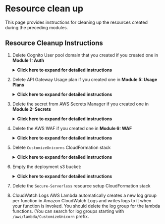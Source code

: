 # Resource clean up

This page provides instructions for cleaning up the resources created during the preceding modules.

## Resource Cleanup Instructions

1. Delete Cognito User pool domain that you created if you created one in **Module 1: Auth**

	<details>
	<summary><strong>Click here to expand for detailed instructions </strong></summary><p>
	
	1. Go to the [Cognito Console](https://console.aws.amazon.com/cognito/home)
	1. Go to **Manage User Pools**
	1. Choose `CustomizeUnicorns-users` user pool
	1. Go to **Domain name** under **App integration**
	1. Click **Delete domain** 
	1. Confirm the deletion

	</details>

1. Delete API Gateway Usage plan if you created one in **Module 5: Usage Plans**

	<details>
	<summary><strong>Click here to expand for detailed instructions </strong></summary><p>
	
	1. Go to the [API Gateway Console](https://console.aws.amazon.com/apigateway/home)
	1. Go to **Usage plans**
	1. Go to the `Basic` Usage Plan
	1. In the **Details** tab under **Associated API Stages**, remove the `CustomizeUnicorns` API
	1. On the upper right hand corner, click on **Actions** and choose **Delete Usage Plan**
 
	</details>


1. Delete the secret from AWS Secrets Manager if you created one in **Module 2: Secrets**

	<details>
	<summary><strong>Click here to expand for detailed instructions </strong></summary><p>
	
	1. Go to the [Secrets Manager Console](https://console.aws.amazon.com/secretsmanager/home)
	1. Select the `secure-serverless-db-secret` secret
	1. In **Actions** select **Delete secret** 
	1. Enter `7` (minimum waiting period) for waiting period and click **Schedule deletion**

	</details>

1. Delete the AWS WAF if you created one in **Module 6: WAF**

	<details>
	<summary><strong>Click here to expand for detailed instructions </strong></summary><p>
	
	1. Go to the [WAF Console](https://console.aws.amazon.com/waf/home)
	1. In the navigation pane, choose **Web ACLs**.
	1. Choose the `ProtectUnicorns` web ACL you created in the module 6
	1. On the **Rules** tab in the right pane, choose Edit web ACL.
	1. Remove all rules from the web ACL by choosing the **x** at the right of the row for each rule. This doesn't delete the rules from AWS WAF, it just removes the rules from this web ACL.
	1. Choose **Update**
	1. Dissasociate the API gateway from the WAF by going to the section **AWS resources using this web ACL** in the **Rules** tab and clicking the  **x** at the right of the API gateway stage
	1. On the **Web ACLs** page, confirm that the web ACL that you want to delete is selected, and then choose **Delete**.
 	1. In the navigation pane, choose **Rules**. 
	1. Go to each of the 3 rules we created, edit the rule to disassociate all the conditions for each rule
	1. Delete the rules
	1. Delete the 3 conditions we created in the workshop
	</details>


1. Delete `CustomizeUnicorns` CloudFormation stack

	<details>
	<summary><strong>Click here to expand for detailed instructions </strong></summary><p>
	
	1. Go to the [CloudFormation Console](https://console.aws.amazon.com/cloudformation/home)
	1. Select the `CustomizeUnicorns` Stack
	1. Under **Actions**, choose **Delete Stack**
	
	</details>

1. Empty the deployment s3 bucket:
	
	<details>
	<summary><strong>Click here to expand for detailed instructions </strong></summary><p>


	1. Go to the [S3 Console](https://console.aws.amazon.com/s3/home)
	1. Search for bucket starting with `secure-serverless-deploymentss3bucket`
	1. Click on the checkmark for the bucket and click on the **Empty** button

		![](images/empty-s3-bucket.png)
	
	1. Type in the bucket name to confirm the empty operation 
	</details>
	
1. Delete the `Secure-Serverless` resource setup CloudFormation stack

6. CloudWatch Logs
AWS Lambda automatically creates a new log group per function in Amazon CloudWatch Logs and writes logs to it when your function is invoked. You should delete the log group for the lambda functions. (You can search for log groups starting with `/aws/lambda/CustomizeUnicorn` prefix. 
